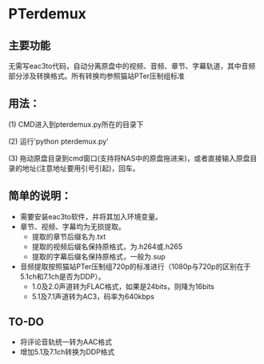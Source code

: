 # PTerdemux

## 主要功能

无需写eac3to代码，自动分离原盘中的视频、音频、章节、字幕轨道，其中音频部分涉及转换格式。所有转换均参照猫站PTer压制组标准

## 用法：

(1) CMD进入到pterdemux.py所在的目录下

(2) 运行'python pterdemux.py'

(3) 拖动原盘目录到cmd窗口(支持将NAS中的原盘拖进来)，或者直接输入原盘目录的地址(注意地址要用引号引起)，回车。


## 简单的说明：

* 需要安装eac3to软件，并将其加入环境变量。
* 章节、视频、字幕均为无损提取。
  * 提取的章节后缀名为.txt
  * 提取的视频后缀名保持原格式，为.h264或.h265
  * 提取的字幕后缀名保持原格式，一般为.sup
* 音频提取按照猫站PTer压制组720p的标准进行（1080p与720p的区别在于5.1ch和7.1ch是否为DDP）。
  * 1.0及2.0声道转为FLAC格式，如果是24bits，则降为16bits
  * 5.1及7.1声道转为AC3，码率为640kbps

## TO-DO

* 将评论音轨统一转为AAC格式
* 增加5.1及7.1ch转换为DDP格式
